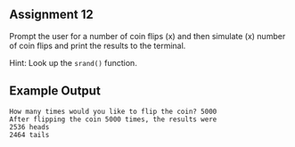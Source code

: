 ## Assignment 12 
Prompt the user for a number of coin flips (x) and then simulate (x) number of coin flips and print the results to the terminal. 

Hint: Look up the `srand()` function.

## Example Output
```terminal_session                              
How many times would you like to flip the coin? 5000
After flipping the coin 5000 times, the results were
2536 heads
2464 tails
```
